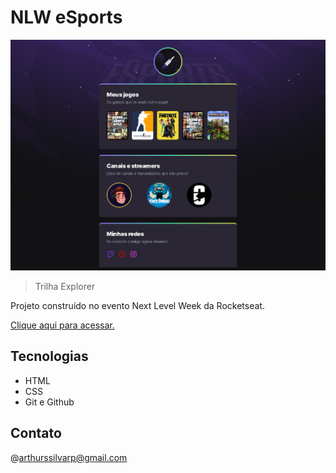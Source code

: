 # NLW eSports 

![preview](./.github/preview.png)

> Trilha Explorer

Projeto construído no evento Next Level Week da Rocketseat.

[Clique aqui para acessar.](https://THRzx.github.io/esports-explorer)

## Tecnologias

- HTML
- CSS 
- Git e Github

## Contato

@arthurssilvarp@gmail.com